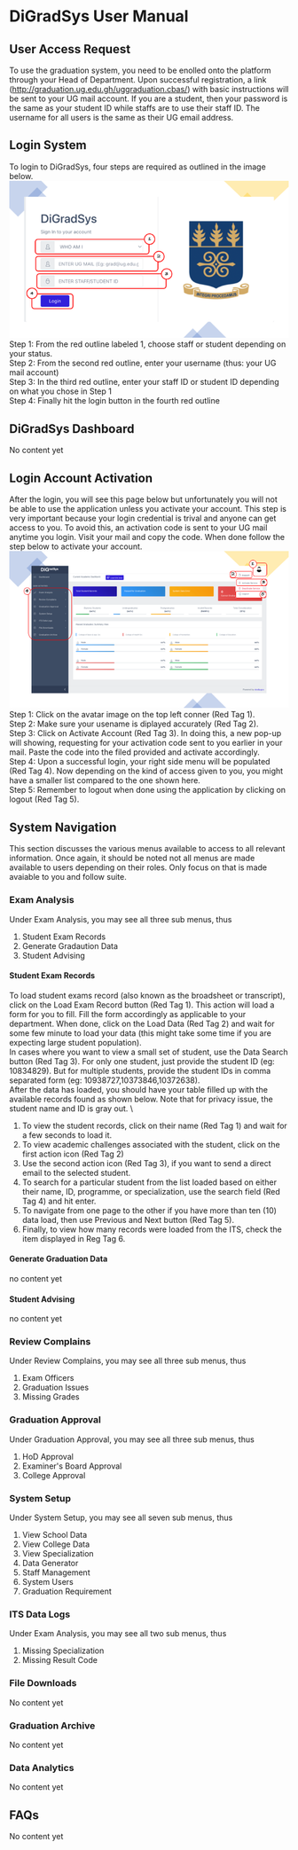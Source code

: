 # DiGradSys User Manual
## User Access Request
To use the graduation system, you need to be enolled onto the platform through your Head of Department. Upon successful registration, a link (http://graduation.ug.edu.gh/uggraduation.cbas/) with basic instructions will be sent to your UG mail account. If you are a student, then your password is the same as your student ID while staffs are to use their staff ID. The username for all users is the same as their UG email address.

## Login System
To login to DiGradSys, four steps are required as outlined in the image below.
<img src="https://raw.githubusercontent.com/jkappati/uggraduationmanual/main/images/login/login1.png">\
Step 1: From the red outline labeled 1, choose staff or student depending on your status.\
Step 2: From the second red outline, enter your username (thus: your UG mail account)\
Step 3: In the third red outline, enter your staff ID or student ID depending on what you chose in Step 1\
Step 4: Finally hit the login button in the fourth red outline

## DiGradSys Dashboard
No content yet

## Login Account Activation
After the login, you will see this page below but unfortunately you will not be able to use the application unless you activate your account. This step is very important because your login credential is trival and anyone can get access to you. To avoid this, an activation code is sent to your UG mail anytime you login. Visit your mail and copy the code. When done follow the step below to activate your account.
<img src="https://raw.githubusercontent.com/jkappati/uggraduationmanual/main/images/login/login2.png">\
Step 1: Click on the avatar image on the top left conner (Red Tag 1).\
Step 2: Make sure your usename is diplayed accurately (Red Tag 2).\
Step 3: Click on Activate Account (Red Tag 3). In doing this, a new pop-up will showing, requesting for your activation code sent to you earlier in your mail. Paste the code into the filed provided and activate accordingly.\
Step 4: Upon a successful login, your right side menu will be populated (Red Tag 4). Now depending on the kind of access given to you, you might have a smaller list compared to the one shown here.\
Step 5: Remember to logout when done using the application by clicking on logout (Red Tag 5).

## System Navigation
This section discusses the various menus available to access to all relevant information. Once again, it should be noted not all menus are made available to users depending on their roles. Only focus on that is made avaiable to you and follow suite.
### Exam Analysis
Under Exam Analysis, you may see all three sub menus, thus
1. Student Exam Records
2. Generate Gradaution Data
3. Student Advising

#### Student Exam Records
To load student exams record (also known as the broadsheet or transcript), click on the Load Exam Record button (Red Tag 1). This action will load a form for you to fill. Fill the form accordingly as applicable to your department. When done, click on the Load Data (Red Tag 2) and wait for some few minute to load your data (this might take some time if you are expecting large student population).\
In cases where you want to view a small set of student, use the Data Search button (Red Tag 3). For only one student, just provide the student ID (eg: 10834829). But for multiple students, provide the student IDs in comma separated form (eg: 10938727,10373846,10372638).
<img src="">\
After the data has loaded, you should have your table filled up with the available records found as shown below. Note that for privacy issue, the student name and ID is gray out.
<img src="">\
1. To view the student records, click on their name (Red Tag 1) and wait for a few seconds to load it.
2. To view academic challenges associated with the student, click on the first action icon (Red Tag 2)
3. Use the second action icon (Red Tag 3), if you want to send a direct email to the selected student.
4. To search for a particular student from the list loaded based on either their name, ID, programme, or specialization, use the search field (Red Tag 4) and hit enter.
5. To navigate from one page to the other if you have more than ten (10) data load, then use Previous and Next button (Red Tag 5).
6. Finally, to view how many records were loaded from the ITS, check the item displayed in Reg Tag 6.

#### Generate Graduation Data
no content yet

#### Student Advising
no content yet

### Review Complains
Under Review Complains, you may see all three sub menus, thus
1. Exam Officers
2. Graduation Issues
3. Missing Grades

### Graduation Approval
Under Graduation Approval, you may see all three sub menus, thus
1. HoD Approval
2. Examiner's Board Approval
3. College Approval

### System Setup
Under System Setup, you may see all seven sub menus, thus
1. View School Data
2. View College Data
3. View Specialization
4. Data Generator
5. Staff Management
6. System Users
7. Graduation Requirement

### ITS Data Logs
Under Exam Analysis, you may see all two sub menus, thus
1. Missing Specialization
2. Missing Result Code

### File Downloads
No content yet

### Graduation Archive
No content yet

### Data Analytics
No content yet

## FAQs
No content yet